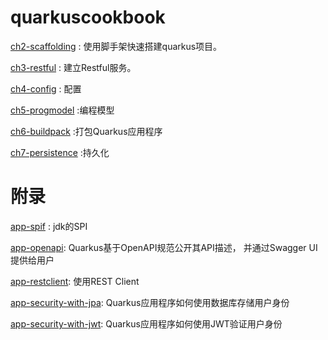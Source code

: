 # quarkuscookbook

[ch2-scaffolding](./ch2-scaffolding/README.md) : 使用脚手架快速搭建quarkus项目。

[ch3-restful](./ch3-restful/README.md) : 建立Restful服务。

[ch4-config](./ch4-config/README.md) : 配置

[ch5-progmodel](./ch5-progmodel/README.md) :编程模型

[ch6-buildpack](./ch6-buildpack/README.md) :打包Quarkus应用程序

[ch7-persistence](./ch7-persistence/README.md) :持久化




# 附录
[app-spif](./app-spi/README.md) : jdk的SPI

[app-openapi](./app-openapi/README.md): Quarkus基于OpenAPI规范公开其API描述， 并通过Swagger UI提供给用户

[app-restclient](./app-restclient/README.md): 使用REST Client

[app-security-with-jpa](./app-security-with-jpa/README.md): Quarkus应用程序如何使用数据库存储用户身份


[app-security-with-jwt](./app-security-with-jwt/README.md): Quarkus应用程序如何使用JWT验证用户身份